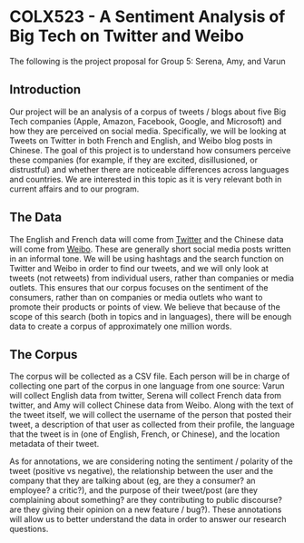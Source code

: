 # COLX523 - A Sentiment Analysis of Big Tech on Twitter and Weibo

The following is the project proposal for Group 5: Serena, Amy, and Varun

## Introduction
Our project will be an analysis of a corpus of tweets / blogs about five Big Tech companies (Apple, Amazon, Facebook, Google, and Microsoft) and how they are perceived on social media. Specifically, we will be looking at Tweets on Twitter in both French and English, and Weibo blog posts in Chinese. The goal of this project is to understand how consumers perceive these companies (for example, if they are excited, disillusioned, or distrustful) and whether there are noticeable differences across languages and countries. We are interested in this topic as it is very relevant both in current affairs and to our program.

## The Data
The English and French data will come from [Twitter](https://twitter.com/home) and the Chinese data will come from [Weibo](https://www.weibo.com/us). These are generally short social media posts written in an informal tone. We will be using hashtags and the search function on Twitter and Weibo in order to find our tweets, and we will only look at tweets (not retweets) from individual users, rather than companies or media outlets. This ensures that our corpus focuses on the sentiment of the consumers, rather than on companies or media outlets who want to promote their products or points of view. We believe that because of the scope of this search (both in topics and in languages), there will be enough data to create a corpus of approximately one million words. 

## The Corpus
The corpus will be collected as a CSV file. Each person will be in charge of collecting one part of the corpus in one language from one source: Varun will collect English data from twitter, Serena will collect French data from twitter, and Amy will collect Chinese data from Weibo. Along with the text of the tweet itself, we will collect the username of the person that posted their tweet, a description of that user as collected from their profile, the language that the tweet is in (one of English, French, or Chinese), and the location metadata of their tweet. 

As for annotations, we are considering noting the sentiment / polarity of the tweet (positive vs negative), the relationship between the user and the company that they are talking about (eg, are they a consumer? an employee? a critic?), and the purpose of their tweet/post (are they complaining about something? are they contributing to public discourse? are they giving their opinion on a new feature / bug?). These annotations will allow us to better understand the data in order to answer our research questions.




